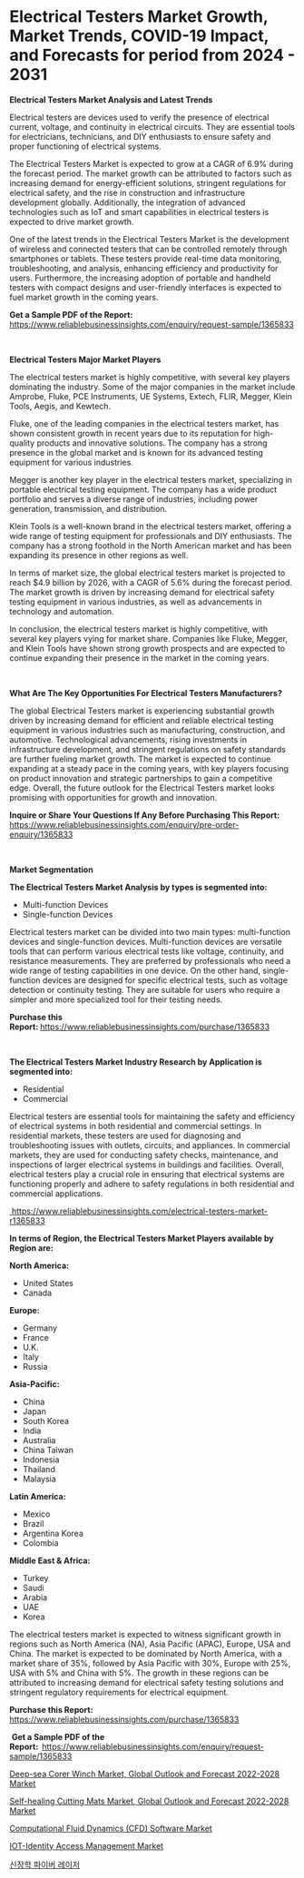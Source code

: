<p><h1>Electrical Testers Market Growth, Market Trends, COVID-19 Impact, and Forecasts for period from 2024 - 2031</h1></p><p><strong>Electrical Testers Market Analysis and Latest Trends</strong></p>
<p><p>Electrical testers are devices used to verify the presence of electrical current, voltage, and continuity in electrical circuits. They are essential tools for electricians, technicians, and DIY enthusiasts to ensure safety and proper functioning of electrical systems.</p><p>The Electrical Testers Market is expected to grow at a CAGR of 6.9% during the forecast period. The market growth can be attributed to factors such as increasing demand for energy-efficient solutions, stringent regulations for electrical safety, and the rise in construction and infrastructure development globally. Additionally, the integration of advanced technologies such as IoT and smart capabilities in electrical testers is expected to drive market growth.</p><p>One of the latest trends in the Electrical Testers Market is the development of wireless and connected testers that can be controlled remotely through smartphones or tablets. These testers provide real-time data monitoring, troubleshooting, and analysis, enhancing efficiency and productivity for users. Furthermore, the increasing adoption of portable and handheld testers with compact designs and user-friendly interfaces is expected to fuel market growth in the coming years.</p></p>
<p><strong>Get a Sample PDF of the Report:&nbsp;</strong> <a href="https://www.reliablebusinessinsights.com/enquiry/request-sample/1365833">https://www.reliablebusinessinsights.com/enquiry/request-sample/1365833</a></p>
<p>&nbsp;</p>
<p><strong>Electrical Testers Major Market Players</strong></p>
<p><p>The electrical testers market is highly competitive, with several key players dominating the industry. Some of the major companies in the market include Amprobe, Fluke, PCE Instruments, UE Systems, Extech, FLIR, Megger, Klein Tools, Aegis, and Kewtech.</p><p>Fluke, one of the leading companies in the electrical testers market, has shown consistent growth in recent years due to its reputation for high-quality products and innovative solutions. The company has a strong presence in the global market and is known for its advanced testing equipment for various industries.</p><p>Megger is another key player in the electrical testers market, specializing in portable electrical testing equipment. The company has a wide product portfolio and serves a diverse range of industries, including power generation, transmission, and distribution.</p><p>Klein Tools is a well-known brand in the electrical testers market, offering a wide range of testing equipment for professionals and DIY enthusiasts. The company has a strong foothold in the North American market and has been expanding its presence in other regions as well.</p><p>In terms of market size, the global electrical testers market is projected to reach $4.9 billion by 2026, with a CAGR of 5.6% during the forecast period. The market growth is driven by increasing demand for electrical safety testing equipment in various industries, as well as advancements in technology and automation.</p><p>In conclusion, the electrical testers market is highly competitive, with several key players vying for market share. Companies like Fluke, Megger, and Klein Tools have shown strong growth prospects and are expected to continue expanding their presence in the market in the coming years.</p></p>
<p>&nbsp;</p>
<p><strong>What Are The Key Opportunities For Electrical Testers Manufacturers?</strong></p>
<p><p>The global Electrical Testers market is experiencing substantial growth driven by increasing demand for efficient and reliable electrical testing equipment in various industries such as manufacturing, construction, and automotive. Technological advancements, rising investments in infrastructure development, and stringent regulations on safety standards are further fueling market growth. The market is expected to continue expanding at a steady pace in the coming years, with key players focusing on product innovation and strategic partnerships to gain a competitive edge. Overall, the future outlook for the Electrical Testers market looks promising with opportunities for growth and innovation.</p></p>
<p><strong>Inquire or Share Your Questions If Any Before Purchasing This Report:</strong> <a href="https://www.reliablebusinessinsights.com/enquiry/pre-order-enquiry/1365833">https://www.reliablebusinessinsights.com/enquiry/pre-order-enquiry/1365833</a></p>
<p>&nbsp;</p>
<p><strong>Market Segmentation</strong></p>
<p><strong>The Electrical Testers Market Analysis by types is segmented into:</strong></p>
<p><ul><li>Multi-function Devices</li><li>Single-function Devices</li></ul></p>
<p><p>Electrical testers market can be divided into two main types: multi-function devices and single-function devices. Multi-function devices are versatile tools that can perform various electrical tests like voltage, continuity, and resistance measurements. They are preferred by professionals who need a wide range of testing capabilities in one device. On the other hand, single-function devices are designed for specific electrical tests, such as voltage detection or continuity testing. They are suitable for users who require a simpler and more specialized tool for their testing needs.</p></p>
<p><strong>Purchase this Report:&nbsp;</strong><a href="https://www.reliablebusinessinsights.com/purchase/1365833">https://www.reliablebusinessinsights.com/purchase/1365833</a></p>
<p>&nbsp;</p>
<p><strong>The Electrical Testers Market Industry Research by Application is segmented into:</strong></p>
<p><ul><li>Residential</li><li>Commercial</li></ul></p>
<p><p>Electrical testers are essential tools for maintaining the safety and efficiency of electrical systems in both residential and commercial settings. In residential markets, these testers are used for diagnosing and troubleshooting issues with outlets, circuits, and appliances. In commercial markets, they are used for conducting safety checks, maintenance, and inspections of larger electrical systems in buildings and facilities. Overall, electrical testers play a crucial role in ensuring that electrical systems are functioning properly and adhere to safety regulations in both residential and commercial applications.</p></p>
<p><a href="https://www.reliablebusinessinsights.com/electrical-testers-market-r1365833">&nbsp;https://www.reliablebusinessinsights.com/electrical-testers-market-r1365833</a></p>
<p><strong>In terms of Region, the Electrical Testers Market Players available by Region are:</strong></p>
<p>
    <p> <strong> North America: </strong>
        <ul>
            <li>United States</li>
            <li>Canada</li>
        </ul>
        </p> 
    <p> <strong> Europe: </strong>
        <ul>
            <li>Germany</li>
            <li>France</li>
            <li>U.K.</li>
            <li>Italy</li>
            <li>Russia</li>
        </ul>
        </p> 
    <p> <strong> Asia-Pacific: </strong>
        <ul>
            <li>China</li>
            <li>Japan</li>
            <li>South Korea</li>
            <li>India</li>
            <li>Australia</li>
            <li>China Taiwan</li>
            <li>Indonesia</li>
            <li>Thailand</li>
            <li>Malaysia</li>
        </ul>
        </p> 
    <p> <strong> Latin America: </strong>
        <ul>
            <li>Mexico</li>
            <li>Brazil</li>
            <li>Argentina Korea</li>
            <li>Colombia</li>
        </ul>
        </p> 
    <p> <strong> Middle East & Africa: </strong>
        <ul>
            <li>Turkey</li>
            <li>Saudi</li>
            <li>Arabia</li>
            <li>UAE</li>
            <li>Korea</li>
        </ul>
    </p>
    </p>
<p><p>The electrical testers market is expected to witness significant growth in regions such as North America (NA), Asia Pacific (APAC), Europe, USA and China. The market is expected to be dominated by North America, with a market share of 35%, followed by Asia Pacific with 30%, Europe with 25%, USA with 5% and China with 5%. The growth in these regions can be attributed to increasing demand for electrical safety testing solutions and stringent regulatory requirements for electrical equipment.</p></p>
<p><strong>Purchase this Report: </strong><a href="https://www.reliablebusinessinsights.com/purchase/1365833">https://www.reliablebusinessinsights.com/purchase/1365833</a></p>
<p>&nbsp;<strong>Get a Sample PDF of the Report:&nbsp;&nbsp;</strong><a href="https://www.reliablebusinessinsights.com/enquiry/request-sample/1365833">https://www.reliablebusinessinsights.com/enquiry/request-sample/1365833</a></p>
<p><strong></strong></p>
<p><p><a href="https://github.com/dinty11332244/Market-Research-Report-List-1/blob/main/deep-sea-corer-winch-market-global-outlook-and-forecast-2022-2028-market.md">Deep-sea Corer Winch Market, Global Outlook and Forecast 2022-2028 Market</a></p><p><a href="https://github.com/bulahHamill83/Market-Research-Report-List-1/blob/main/self-healing-cutting-mats-market-global-outlook-and-forecast-2022-2028-market.md">Self-healing Cutting Mats Market, Global Outlook and Forecast 2022-2028 Market</a></p><p><a href="https://medium.com/@tankuser238_5568/computational-fluid-dynamics-cfd-software-market-size-by-type-software-subscription-maintenance-7bfdbc00a871">Computational Fluid Dynamics (CFD) Software Market</a></p><p><a href="https://medium.com/@richard_ellings/iot-identity-access-management-market-size-growth-and-industry-analysis-by-market-segmentation-6bfbfae8227e">IOT-Identity Access Management Market</a></p><p><a href="https://github.com/RichardLueilwitz787/Market-Research-Report-List-2/blob/main/4584069125560.md">신장학 파이버 레이저</a></p></p>